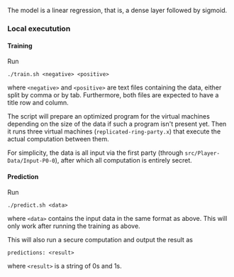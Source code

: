 The model is a linear regression, that is, a dense layer followed by
sigmoid.

### Local executution

#### Training

Run

```./train.sh <negative> <positive>```

where `<negative>` and `<positive>` are text files containing the
data, either split by comma or by tab. Furthermore, both files are
expected to have a title row and column.

The script will prepare an optimized program for the virtual machines
depending on the size of the data if such a program isn't present
yet. Then it runs three virtual machines (`replicated-ring-party.x`)
that execute the actual computation between them.

For simplicity, the data is all input via the first party (through
`src/Player-Data/Input-P0-0`), after which all computation is entirely
secret.

#### Prediction

Run

```./predict.sh <data>```

where `<data>` contains the input data in the same format as above.
This will only work after running the training as above.

This will also run a secure computation and output the result as

```predictions: <result>```

where `<result>` is a string of 0s and 1s.
